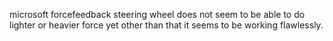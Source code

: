 microsoft forcefeedback steering wheel does not seem to be able to do lighter or heavier force yet other than that it seems to be working flawlessly.

